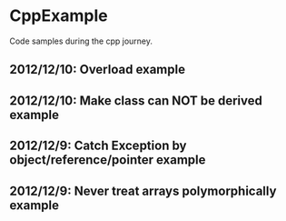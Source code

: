 CppExample
==========

Code samples during the cpp journey.


2012/12/10: Overload example
-

2012/12/10: Make class can NOT be derived example
-

2012/12/9: Catch Exception by object/reference/pointer example
-

2012/12/9: Never treat arrays polymorphically example
-